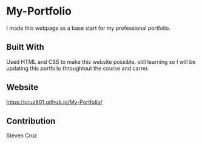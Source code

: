 # My-Portfolio
I made this webpage as a base start for my professional portfolio.
## Built With
Used HTML and CSS to make this website possible. still learning so I will be updating this portfolio throughtout the course and carrer.
## Website 
https://cruz801.github.io/My-Portfolio/
## Contribution
Steven Cruz
